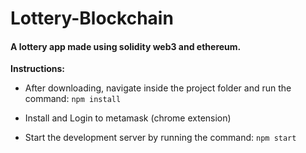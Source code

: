 # Lottery-Blockchain
#### A lottery app made using solidity web3 and ethereum. 

**Instructions:**

- After downloading, navigate inside the project folder and run the command:
`npm install`

- Install and Login to metamask (chrome extension) 

- Start the development server by running the command: 
`npm start`
